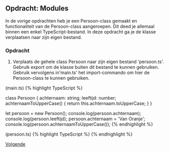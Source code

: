## Opdracht: Modules

In de vorige opdrachten heb je een Persoon-class gemaakt en functionaliteit van de Persoon-class aangeroepen. Dit deed
je allemaal binnen een enkel TypeScript-bestand. In deze opdracht ga je de klasse verplaatsen naar zijn eigen bestand.

### Opdracht

1. Verplaats de gehele class Persoon naar zijn eigen bestand 'persoon.ts'. Gebruik export om de klasse buiten dit 
   bestand te kunnen gebruiken. Gebruik vervolgens in'main.ts' het import-commando om hier de Persoon-class te kunnen
   gebruiken.

(main.ts)
{% highlight TypeScript %}

class Persoon {
    achternaam: string;
    leeftijd: number;
    achternaamToUpperCase() {
        return this.achternaam.toUpperCase;
    }
}

let persoon = new Persoon();
console.log(persoon.achternaam);
console.log(persoon.leeftijd);
persoon.achternaam = 'Van Oranje';
console.log(persoon.achternaamToUpperCase());
{% endhighlight %}

(persoon.ts)
{% highlight TypeScript %}
{% endhighlight %}

[Volgende](19.modules.uitwerking.md)